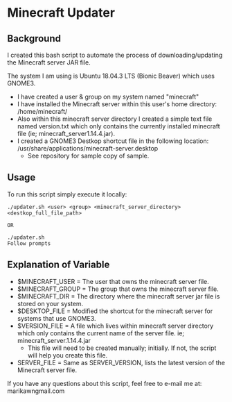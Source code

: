 # Minecraft Updater

## Background
I created this bash script to automate the process of downloading/updating the Minecraft server JAR file.

The system I am using is Ubuntu 18.04.3 LTS (Bionic Beaver) which uses GNOME3. 
- I have created a user & group on my system named "minecraft"
- I have installed the Minecraft server within this user's home directory: /home/minecraft/
- Also within this minecraft server directory I created a simple text file named version.txt which only contains the currently installed minecraft file (ie; minecraft_server1.14.4.jar). 
- I created a GNOME3 Destkop shortcut file in the following location: /usr/share/applications/minecraft-server.desktop
  - See repository for sample copy of sample.

## Usage
To run this script simply execute it locally:

```
./updater.sh <user> <group> <minecraft_server_directory> <destkop_full_file_path>

OR

./updater.sh
Follow prompts
``` 

## Explanation of Variable
- $MINECRAFT_USER = The user that owns the minecraft server file.
- $MINECRAFT_GROUP = The group that owns the minecraft server file.
- $MINECRAFT_DIR = The directory where the minecraft server jar file is stored on your system.
- $DESKTOP_FILE = Modified the shortcut for the minecraft server for systems that use GNOME3.
- $VERSION_FILE = A file which lives within minecraft server directory which only contains the current name of the server file.  ie; minecraft_server.1.14.4.jar
  - This file will need to be created manually; initially. If not, the script will help you create this file.
- SERVER_FILE = Same as SERVER_VERSION, lists the latest version of the Minecraft server file.


If you have any questions about this script, feel free to e-mail me at: marikawn<at>gmail.com
